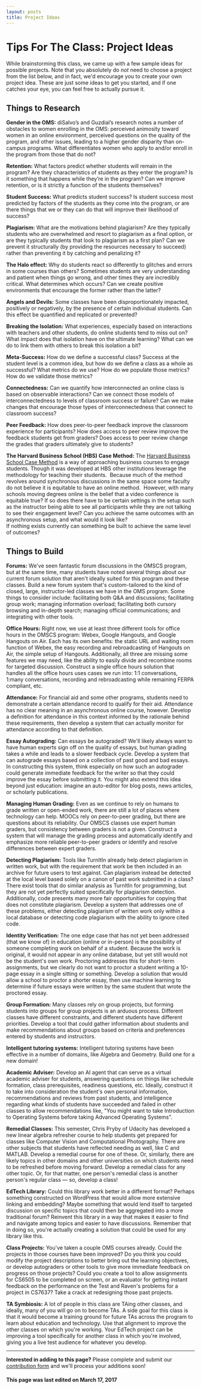 ```yaml
---
layout: posts
title: Project Ideas
---
```

# Tips For The Class: Project Ideas

While brainstorming this class, we came up with a few sample ideas for possible projects. 
Note that you absolutely do _not_ need to choose a project from the list below, 
and in fact, we'd encourage you to create your own project idea. These are just some ideas to get you started, and if one catches your eye, you can feel free to actually pursue it.

## Things to Research

__Gender in the OMS:__ diSalvo’s and Guzdial’s research notes a number of obstacles 
to women enrolling in the OMS: perceived animosity toward women in an online 
environment, perceived questions on the quality of the program, and other issues, 
leading to a higher gender disparity than on-campus programs. What differentiates 
women who apply to and/or enroll in the program from those that do not?

__Retention:__ What factors predict whether students will remain in the program? 
Are they characteristics of students as they enter the program? Is it something 
that happens while they’re in the program? Can we improve retention, or is it 
strictly a function of the students themselves?

__Student Success:__ What predicts student success? Is student success most 
predicted by factors of the students as they come into the program, or are 
there things that we or they can do that will improve their likelihood of success?

__Plagiarism:__ What are the motivations behind plagiarism? Are they typically 
students who are overwhelmed and resort to plagiarism as a final option, or are 
they typically students that look to plagiarism as a first plan? Can we prevent 
it structurally (by providing the resources necessary to succeed) rather than 
preventing it by catching and penalizing it?

__The Halo effect:__ Why do students react so differently to glitches and errors 
in some courses than others? Sometimes students are very understanding and patient 
when things go wrong, and other times they are incredibly critical. What determines 
which occurs? Can we create positive environments that encourage the former rather 
than the latter?

__Angels and Devils:__ Some classes have been disproportionately impacted, 
positively or negatively, by the presence of certain individual students. 
Can this effect be quantified and replicated or prevented?

__Breaking the Isolation:__ What experiences, especially based on interactions 
with teachers and other students, do online students tend to miss out on? What 
impact does that isolation have on the ultimate learning? What can we do to link 
them with others to break this isolation a bit?

__Meta-Success:__ How do we define a successful class? Success at the student 
level is a common idea, but how do we define a class as a whole as successful? 
What metrics do we use? How do we populate those metrics? How do we validate 
those metrics?

__Connectedness:__ Can we quantify how interconnected an online class is based 
on observable interactions? Can we connect those models of interconnectedness 
to levels of classroom success or failure? Can we make changes that encourage 
those types of interconnectedness that connect to classroom success?

__Peer Feedback:__ How does peer-to-peer feedback improve the classroom experience 
for participants? How does access to peer review improve the feedback students get 
from graders? Does access to peer review change the grades that graders ultimately 
give to students?

__The Harvard Business School (HBS) Case Method:__ The 
[Harvard Business School Case Method](http://www.hbs.edu/mba/academic-experience/Pages/the-hbs-case-method.aspx) 
is a way of approaching business courses to engage students. Though it was 
developed at HBS other institutions leverage the methodology for teaching 
their students.&nbsp; Because much of the method revolves around synchronous 
discussions in the same space some faculty do not believe it is equitable to 
have an online method.&nbsp; However, with many schools moving degrees online 
is the belief that a video conference is equitable true?  If so does there have 
to be certain settings in the setup such as the instructor being able to see all 
participants while they are not talking to see their engagement level?  Can you 
achieve the same outcomes with an asynchronous setup, and what would it look like?  
If nothing exists currently can something be built to achieve the same level of outcomes?  

## Things to Build

__Forums:__ We've seen fantastic forum discussions in the OMSCS program, but
at the same time, many students have noted several things about our current
forum solution that aren't ideally suited for this program and these classes.
Build a new forum system that's custom-tailored to the kind of closed, large,
instructor-led classes we have in the OMS program. Some things to consider
include: facilitating both Q&amp;A and discussions; facilitating group work;
managing information overload; facilitating both cursory browsing and in-depth search;
managing official communications; and integrating with other tools.

__Office Hours:__ Right now, we use at least three different tools for office hours in
the OMSCS program: Webex, Google Hangouts, and Google Hangouts on Air. Each has its own
benefits: the static URL and waiting room function of Webex, the easy recording and
rebroadcasting of Hangouts on Air, the simple setup of Hangouts. Additionally, all
three are missing some features we may need, like the ability to easily divide and
recombine rooms for targeted discussion. Construct a single office hours solution
that handles all the office hours uses cases we run into: 1:1 conversations,
1:many conversations, recording and rebroadcasting while remaining FERPA compliant, etc.

__Attendance:__ For financial aid and some other programs, students need to
demonstrate a certain attendance record to qualify for their aid. Attendance
has no clear meaning in an asynchronous online course, however. Develop a
definition for attendance in this context informed by the rationale behind
these requirements, then develop a system that can actually monitor for attendance
according to that definition.

__Essay Autograding:__ Can essays be autograded? We'll likely always want to
have human experts sign off on the quality of essays, but human grading takes
a while and leads to a slower feedback cycle. Develop a system that can autograde
essays based on a collection of past good and bad essays. In constructing this system,
think especially on how such an autograder could generate immediate feedback for the
writer so that they could improve the essay before submitting it. You might also extend
this idea beyond just education: imagine an auto-editor for blog posts, news articles,
or scholarly publications.

__Managing Human Grading:__ Even as we continue to rely on humans to grade written or
open-ended work, there are still a lot of places where technology can help. MOOCs rely
on peer-to-peer grading, but there are questions about its reliability. Our OMSCS classes
use expert human graders, but consistency between graders is not a given. Construct a
system that will manage the grading process and automatically identify and emphasize
more reliable peer-to-peer graders or identify and resolve differences between expert graders.

__Detecting Plagiarism:__ Tools like TurnItIn already help detect plagiarism in
written work, but with the requirement that work be then included in an archive
for future users to test against. Can plagiarism instead be detected at the local
level based solely on a canon of past work submitted in a class? There exist tools
that do similar analysis as TurnItIn for programming, but they are not yet perfectly
suited specifically for plagiarism detection. Additionally, code presents many more
fair opportunities for copying that does not constitute plagiarism. Develop a system
that addresses one of these problems, either detecting plagiarism of written work
only within a local database or detecting code plagiarism with the ability to ignore cited code.

__Identity Verification:__ The one edge case that has not yet been addressed
(that we know of) in education (online or in-person) is the possibility of
someone completing work on behalf of a student. Because the work is original,
it would not appear in any online database, but yet still would not be the
student's own work. Proctoring addresses this for short-term assignments,
but we clearly do not want to proctor a student writing a 10-page essay in a
single sitting or something. Develop a solution that would allow a school to
proctor a shorter essay, then use machine learning to determine if future
essays were written by the same student that wrote the proctored essay.

__Group Formation:__ Many classes rely on group projects, but forming students
into groups for group projects is an arduous process. Different classes have
different constraints, and different students have different priorities.
Develop a tool that could gather information about students and make recommendations
about groups based on criteria and preferences entered by students and instructors.

__Intelligent tutoring systems:__ Intelligent tutoring systems have been effective
in a number of domains, like Algebra and Geometry. Build one for a new domain!

__Academic Adviser:__ Develop an AI agent that can serve as a virtual academic
adviser for students, answering questions on things like schedule formation,
class prerequisites, readiness questions, etc. Ideally, construct it to take into
consideration the student's own personal information, recommendations and reviews
from past students, and intelligence regarding what kinds of students have succeeded
and failed in other classes to allow recommendations like, "You might want to take
Introduction to Operating Systems before taking Advanced Operating Systems".

__Remedial Classes:__ This semester, Chris Pryby of Udacity has developed a new linear
algebra refresher course to help students get prepared for classes like Computer Vision
and Computational Photography. There are other subjects that students have reflected
needing as well, like C and MATLAB. Develop a remedial course for one of these. Or,
similarly, there are likely topics in other domains and other universities on which
students need to be refreshed before moving forward. Develop a remedial class for any
other topic. Or, for that matter, one person's remedial class is another person's regular
class&nbsp;— so, develop a class!

__EdTech Library:__ Could this library work better in a different format? Perhaps
something constructed on WordPress that would allow more extensive linking and
embedding? Maybe something that would lend itself to targeted discussion on
specific topics that could then be aggregated into a more traditional forum?
Reinvent this library in a way that makes it easier to find and navigate among
topics and easier to have discussions. Remember that in doing so, you're actually
creating a solution that could be used for any library like this.

__Class Projects:__ You've taken a couple OMS courses already. Could the projects
in those courses have been improved? Do you think you could modify the project
descriptions to better bring out the learning objectives, or develop autograders
or other tools to give more immediate feedback on progress on those projects? Could
you create a tool to allow assignments for CS6505 to be completed on screen, or an
evaluator for getting instant feedback on the performance on the Test and Raven's
problems for a project in CS7637? Take a crack at redesigning those past projects.

__TA Symbiosis:__ A lot of people in this class are TAing other classes, and ideally,
many of you will go on to become TAs. A side goal for this class is that it would become
a training ground for future TAs across the program to learn about education and technology.
Use that alignment to improve the other classes on which you're working. Your EdTech project
can be improving a tool specifically for another class in which you're involved, giving you
a live test audience for whatever you develop.

----

__Interested in adding to this page?__ Please complete and submit our <a target="_blank" href="https://docs.google.com/forms/d/19Z8PwYZ-JQn_EIds5M3YfwgVGKJdTadeknPt770c8RU/viewform?usp=send_form">contribution form</a> and we'll process your additions soon!


#### This page was last edited on March 17, 2017
